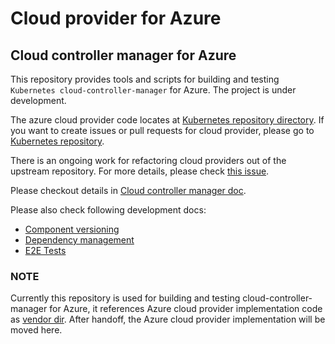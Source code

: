 # Cloud provider for Azure

## Cloud controller manager for Azure

This repository provides tools and scripts for building and testing `Kubernetes cloud-controller-manager` for Azure. The project is under development.

The azure cloud provider code locates at [Kubernetes repository directory](https://github.com/kubernetes/kubernetes/tree/master/pkg/cloudprovider/providers/azure). If you want to create issues or pull requests for cloud provider, please go to [Kubernetes repository](https://github.com/kubernetes/kubernetes).

There is an ongoing work for refactoring cloud providers out of the upstream repository. For more details, please check [this issue](https://github.com/kubernetes/features/issues/88).

Please checkout details in [Cloud controller manager doc](docs/cloud-controller-manager.md).

Please also check following development docs:
- [Component versioning](docs/component-versioning.md)
- [Dependency management](docs/dependency-management.md)
- [E2E Tests](docs/e2e-tests.md)

### NOTE
Currently this repository is used for building and testing cloud-controller-manager for Azure, it references Azure cloud provider implementation code as [vendor dir](vendor/k8s.io/kubernetes/pkg/cloudprovider/providers/azure). After handoff, the Azure cloud provider implementation will be moved here.
